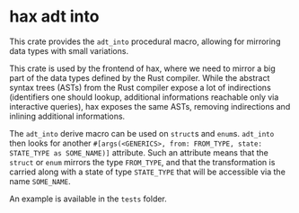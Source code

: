 # hax adt into

This crate provides the `adt_into` procedural macro, allowing for
mirroring data types with small variations.

This crate is used by the frontend of hax, where we need to mirror a
big part of the data types defined by the Rust compiler. While the
abstract syntax trees (ASTs) from the Rust compiler expose a lot of
indirections (identifiers one should lookup, additional informations
reachable only via interactive queries), hax exposes the same ASTs,
removing indirections and inlining additional informations.

The `adt_into` derive macro can be used on `struct`s and `enum`s. `adt_into` then looks for another `#[args(<GENERICS>, from: FROM_TYPE, state: STATE_TYPE as SOME_NAME)]` attribute. Such an attribute means that the `struct` or `enum` mirrors the type `FROM_TYPE`, and that the transformation is carried along with a state of type `STATE_TYPE` that will be accessible via the name `SOME_NAME`.

An example is available in the `tests` folder.
